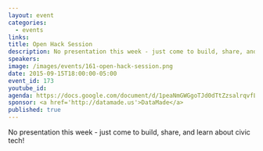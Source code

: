 ```yaml
---
layout: event
categories: 
  - events
links:
title: Open Hack Session
description: No presentation this week - just come to build, share, and learn about civic tech!
speakers:
image: /images/events/161-open-hack-session.png
date: 2015-09-15T18:00:00-05:00
event_id: 173
youtube_id: 
agenda: https://docs.google.com/document/d/1peaNmGWGgoTJd0dTtZzsalrqvfLaGzivqRbR5wVRGQ0/edit#
sponsor: <a href='http://datamade.us'>DataMade</a>
published: true
---
```


No presentation this week - just come to build, share, and learn about civic tech!